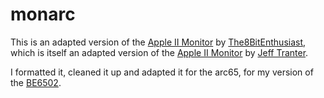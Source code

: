 # monarc

This is an adapted version of the [Apple II Monitor](https://github.com/The8BitEnthusiast/apple-1-breadboard/tree/main/beneater/msbasic) by [The8BitEnthusiast](https://github.com/The8BitEnthusiast), which is itself an adapted version of the [Apple II Monitor](https://github.com/jefftranter/6502/tree/master/asm/Apple%5D%5BMonitor) by [Jeff Tranter](https://github.com/jefftranter).  

I formatted it, cleaned it up and adapted it for the arc65, for my version of the [BE6502](https://github.com/beneater/msbasic).
